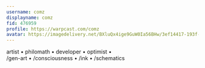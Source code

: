 ```yaml
---
username: comz
displayname: comz
fid: 476959
profile: https://warpcast.com/comz
avatar: https://imagedelivery.net/BXluQx4ige9GuW0Ia56BHw/3ef14417-193f-4912-1c28-a97c959a2e00/original
---
```

artist • philomath • developer • optimist •   
/gen-art • /consciousness • /ink • /schematics  
